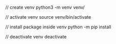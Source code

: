 // create venv
python3 -m venv venv/

// activate venv
source venv/bin/activate

// install package inside venv
python -m pip install <package-name>

// deactivate venv
deactivate

